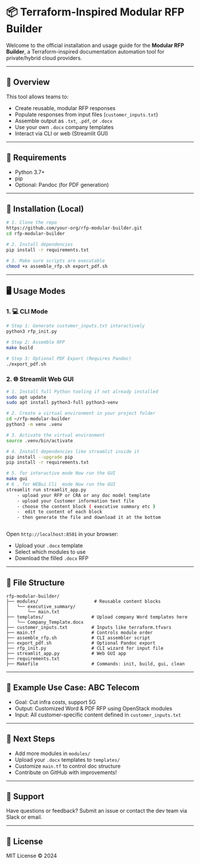 # 📦 Terraform-Inspired Modular RFP Builder

Welcome to the official installation and usage guide for the **Modular RFP Builder**, a Terraform-inspired documentation automation tool for private/hybrid cloud providers.

---

## 🚀 Overview

This tool allows teams to:
- Create reusable, modular RFP responses
- Populate responses from input files (`customer_inputs.txt`)
- Assemble output as `.txt`, `.pdf`, or `.docx`
- Use your own `.docx` company templates
- Interact via CLI or web (Streamlit GUI)

---

## 🧰 Requirements

- Python 3.7+
- pip
- Optional: Pandoc (for PDF generation)

---

## 🔧 Installation (Local)

```bash
# 1. Clone the repo
https://github.com/your-org/rfp-modular-builder.git
cd rfp-modular-builder

# 2. Install dependencies
pip install -r requirements.txt

# 3. Make sure scripts are executable
chmod +x assemble_rfp.sh export_pdf.sh
```

---

## 🖥️ Usage Modes

### 1. 💻 CLI Mode

```bash
# Step 1: Generate customer_inputs.txt interactively
python3 rfp_init.py

# Step 2: Assemble RFP
make build

# Step 3: Optional PDF Export (Requires Pandoc)
./export_pdf.sh
```

### 2. 🌐 Streamlit Web GUI

```bash
# 1. Install full Python tooling if not already installed
sudo apt update
sudo apt install python3-full python3-venv

# 2. Create a virtual environment in your project folder
cd ~/rfp-modular-builder
python3 -m venv .venv

# 3. Activate the virtual environment
source .venv/bin/activate

# 4. Install dependencies like streamlit inside it
pip install --upgrade pip
pip install -r requirements.txt

# 5. for interactive mode Now run the GUI
make gui
# 6 . for WEBui Cli  mode Now run the GUI
streamlit run streamlit_app.py
    - upload your RFP or CRA or any doc model template
    - upload your Customer information text file
    - choose the content block ( executive summary etc )
    -  edit te content of each block
    - then generate the file and download it at the bottom 



```
Open `http://localhost:8501` in your browser:
- Upload your `.docx` template
- Select which modules to use
- Download the filled `.docx` RFP

---

## 🧩 File Structure

```
rfp-modular-builder/
├── modules/                     # Reusable content blocks
│   └── executive_summary/
│       └── main.txt
├── templates/                  # Upload company Word templates here
│   └── Company_Template.docx
├── customer_inputs.txt         # Inputs like terraform.tfvars
├── main.tf                     # Controls module order
├── assemble_rfp.sh             # CLI assembler script
├── export_pdf.sh               # Optional Pandoc export
├── rfp_init.py                 # CLI wizard for input file
├── streamlit_app.py            # Web GUI app
├── requirements.txt
├── Makefile                    # Commands: init, build, gui, clean
```

---

## 🧪 Example Use Case: ABC Telecom
- Goal: Cut infra costs, support 5G
- Output: Customized Word & PDF RFP using OpenStack modules
- Input: All customer-specific content defined in `customer_inputs.txt`

---

## 📌 Next Steps

- Add more modules in `modules/`
- Upload your `.docx` templates to `templates/`
- Customize `main.tf` to control doc structure
- Contribute on GitHub with improvements!

---

## 💬 Support
Have questions or feedback? Submit an issue or contact the dev team via Slack or email.

---

## 📜 License
MIT License © 2024
